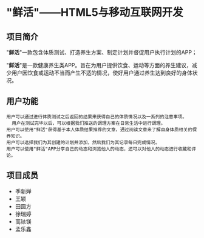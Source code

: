 # "鲜活"——HTML5与移动互联网开发
## 项目简介
   "**鲜活**"一款包含体质测试、打造养生方案、制定计划并督促用户执行计划的APP；

   "**鲜活**"是一款健康养生类APP。旨在为用户提供饮食、运动等方面的养生建议，减少用户因饮食或运动不当而产生不适的情况，使好用户通过养生达到良好的身体状况。

## 用户功能
   	用户可以通过进行体质测试之后返回的结果来获得自己的体质情况以及一系列的注意事项。
      用户在测试完毕以后，可以根据我们推送的调理方案在日常生活中进行调理。
   	用户可以使用"鲜活"获得基于本人体质结果推荐的文章，通过阅读文章来了解自身体质相关的保养知识。
   	用户可以选择我们为其创建的计划并添加，然后我们为其记录每日完成情况。
   	用户可以使用"鲜活"APP分享自己的动态和浏览他人的动态，还可以对他人的动态进行收藏和评论。
      
## 项目成员
* 季新婵
* 王颖
* 田圆方
* 徐瑞婷
* 高铱镁
* 孟乐鑫
   	
